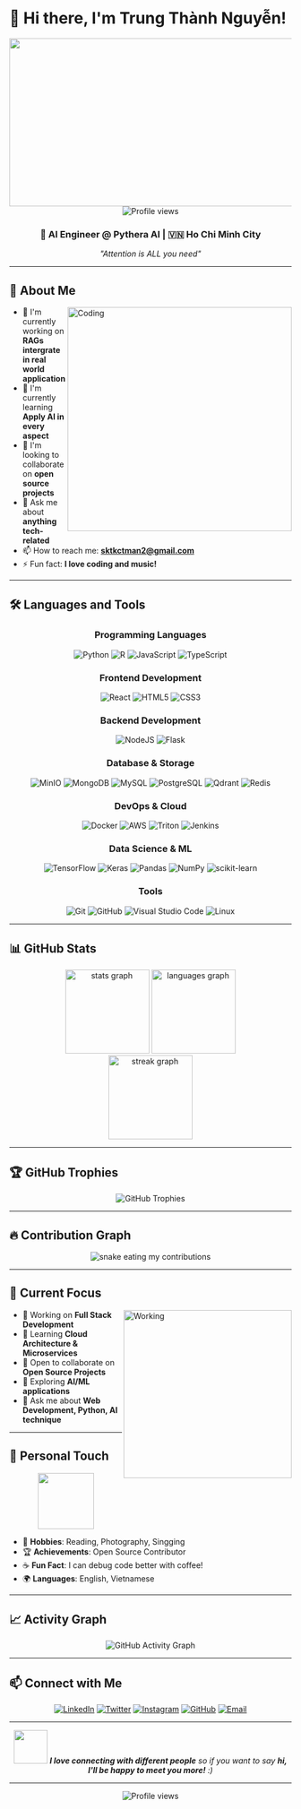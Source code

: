 # 👋 Hi there, I'm Trung Thành Nguyễn!

<div align="center">
  <img src="https://media.giphy.com/media/dWesBcTLavkZuG35MI/giphy.gif" width="600" height="300"/>
</div>

<div align="center">
  <img src="https://komarev.com/ghpvc/?username=trungthanhnguyenn&style=flat-square&color=blue" alt="Profile views"/>
  <h3>🚀 AI Engineer @ Pythera AI | 🇻🇳 Ho Chi Minh City</h3>
  <p><em>"Attention is ALL you need"</em></p>
</div>

---

## 🚀 About Me

<img align="right" alt="Coding" width="400" src="https://media.giphy.com/media/SWoSkN6DxTszqIKEqv/giphy.gif">

- 🔭 I'm currently working on **RAGs intergrate in real world application**
- 🌱 I'm currently learning **Apply AI in every aspect**
- 👯 I'm looking to collaborate on **open source projects**
- 💬 Ask me about **anything tech-related**
- 📫 How to reach me: **sktkctman2@gmail.com**
- ⚡ Fun fact: **I love coding and music!**

---

## 🛠️ Languages and Tools

<div align="center">

### Programming Languages
![Python](https://img.shields.io/badge/python-3670A0?style=for-the-badge&logo=python&logoColor=ffdd54)
![R](https://img.shields.io/badge/r-%23276DC3.svg?style=for-the-badge&logo=r&logoColor=white)
![JavaScript](https://img.shields.io/badge/javascript-%23323330.svg?style=for-the-badge&logo=javascript&logoColor=%23F7DF1E)
![TypeScript](https://img.shields.io/badge/typescript-%23007ACC.svg?style=for-the-badge&logo=typescript&logoColor=white)

### Frontend Development
![React](https://img.shields.io/badge/react-%2320232a.svg?style=for-the-badge&logo=react&logoColor=%2361DAFB)
![HTML5](https://img.shields.io/badge/html5-%23E34F26.svg?style=for-the-badge&logo=html5&logoColor=white)
![CSS3](https://img.shields.io/badge/css3-%231572B6.svg?style=for-the-badge&logo=css3&logoColor=white)

### Backend Development
![NodeJS](https://img.shields.io/badge/node.js-6DA55F?style=for-the-badge&logo=node.js&logoColor=white)
![Flask](https://img.shields.io/badge/flask-%23000.svg?style=for-the-badge&logo=flask&logoColor=white)

### Database & Storage
![MinIO](https://img.shields.io/badge/MinIO-C72E49?style=for-the-badge&logo=minio&logoColor=white)
![MongoDB](https://img.shields.io/badge/MongoDB-%234ea94b.svg?style=for-the-badge&logo=mongodb&logoColor=white)
![MySQL](https://img.shields.io/badge/mysql-%2300f.svg?style=for-the-badge&logo=mysql&logoColor=white)
![PostgreSQL](https://img.shields.io/badge/postgres-%23316192.svg?style=for-the-badge&logo=postgresql&logoColor=white)
![Qdrant](https://img.shields.io/badge/Qdrant-DC382D?style=for-the-badge&logo=&logoColor=white)
![Redis](https://img.shields.io/badge/redis-%23DD0031.svg?style=for-the-badge&logo=redis&logoColor=white)

### DevOps & Cloud
![Docker](https://img.shields.io/badge/docker-%230db7ed.svg?style=for-the-badge&logo=docker&logoColor=white)
![AWS](https://img.shields.io/badge/AWS-%23FF9900.svg?style=for-the-badge&logo=amazon-aws&logoColor=white)
![Triton](https://img.shields.io/badge/Triton-76B900?style=for-the-badge&logo=nvidia&logoColor=white)
![Jenkins](https://img.shields.io/badge/jenkins-%232C5263.svg?style=for-the-badge&logo=jenkins&logoColor=white)

### Data Science & ML
![TensorFlow](https://img.shields.io/badge/TensorFlow-%23FF6F00.svg?style=for-the-badge&logo=TensorFlow&logoColor=white)
![Keras](https://img.shields.io/badge/Keras-%23D00000.svg?style=for-the-badge&logo=Keras&logoColor=white)
![Pandas](https://img.shields.io/badge/pandas-%23150458.svg?style=for-the-badge&logo=pandas&logoColor=white)
![NumPy](https://img.shields.io/badge/numpy-%23013243.svg?style=for-the-badge&logo=numpy&logoColor=white)
![scikit-learn](https://img.shields.io/badge/scikit--learn-%23F7931E.svg?style=for-the-badge&logo=scikit-learn&logoColor=white)

### Tools
![Git](https://img.shields.io/badge/git-%23F05033.svg?style=for-the-badge&logo=git&logoColor=white)
![GitHub](https://img.shields.io/badge/github-%23121011.svg?style=for-the-badge&logo=github&logoColor=white)
![Visual Studio Code](https://img.shields.io/badge/Visual%20Studio%20Code-0078d4.svg?style=for-the-badge&logo=visual-studio-code&logoColor=white)
![Linux](https://img.shields.io/badge/Linux-FCC624?style=for-the-badge&logo=linux&logoColor=black)

</div>

---

## 📊 GitHub Stats

<div align="center">
  <img src="https://github-readme-stats.vercel.app/api?username=trungthanhnguyenn&hide_title=false&hide_rank=false&show_icons=true&include_all_commits=true&count_private=true&disable_animations=false&theme=dracula&locale=en&hide_border=false" height="150" alt="stats graph"  />
  <img src="https://github-readme-stats.vercel.app/api/top-langs?username=trungthanhnguyenn&locale=en&hide_title=false&layout=compact&card_width=320&langs_count=5&theme=dracula&hide_border=false" height="150" alt="languages graph"  />
</div>

<div align="center">
  <img src="https://streak-stats.demolab.com?user=trungthanhnguyenn&locale=en&mode=daily&theme=dracula&hide_border=false&border_radius=5" height="150" alt="streak graph"  />
</div>

---

## 🏆 GitHub Trophies

<div align="center">
  <img src="https://github-profile-trophy.vercel.app/?username=trungthanhnguyenn&theme=radical&no-frame=false&no-bg=true&margin-w=4" alt="GitHub Trophies" />
</div>

---

## 🔥 Contribution Graph

<div align="center">
  <img alt="snake eating my contributions" src="https://raw.githubusercontent.com/trungthanhnguyenn/trungthanhnguyenn/output/github-contribution-grid-snake.svg" />
</div>

---

## 🎯 Current Focus

<img align="right" alt="Working" width="300" src="https://media.giphy.com/media/L1R1tvI9svkIWwpVYr/giphy.gif">

- 🔭 Working on **Full Stack Development**
- 🌱 Learning **Cloud Architecture & Microservices**
- 👯 Open to collaborate on **Open Source Projects**
- 🤔 Exploring **AI/ML applications**
- 💬 Ask me about **Web Development, Python, AI technique**

---

## 🎨 Personal Touch

<div align="center">
  <img src="https://media.giphy.com/media/M9gbBd9nbDrOTu1Mqx/giphy.gif" width="100"/>
</div>

- 🎸 **Hobbies**: Reading, Photography, Singging
- 🏆 **Achievements**: Open Source Contributor
- ☕ **Fun Fact**: I can debug code better with coffee!
- 🌍 **Languages**: English, Vietnamese

---

## 📈 Activity Graph

<div align="center">
  <img src="https://github-readme-activity-graph.vercel.app/graph?username=trungthanhnguyenn&bg_color=0d1117&color=ffffff&line=00b3ff&point=f9fafa&area=true&hide_border=true" alt="GitHub Activity Graph" />
</div>

---

## 📫 Connect with Me

<div align="center">

[![LinkedIn](https://img.shields.io/badge/LinkedIn-%230077B5.svg?logo=linkedin&logoColor=white)](https://linkedin.com/in/your-linkedin-username)
[![Twitter](https://img.shields.io/badge/Twitter-%231DA1F2.svg?logo=Twitter&logoColor=white)](https://twitter.com/your-twitter-username)
[![Instagram](https://img.shields.io/badge/Instagram-%23E4405F.svg?logo=Instagram&logoColor=white)](https://instagram.com/your-instagram-username)
[![GitHub](https://img.shields.io/badge/GitHub-%23121011.svg?logo=github&logoColor=white)](https://github.com/trungthanhnguyenn)
[![Email](https://img.shields.io/badge/Email-D14836?logo=gmail&logoColor=white)](mailto:sktkctman2@gmail.com)

</div>

---

<div align="center">
  <img src="https://media.giphy.com/media/LnQjpWaON8nhr21vNW/giphy.gif" width="60"> <em><b>I love connecting with different people</b> so if you want to say <b>hi, I'll be happy to meet you more!</b> :)</em>
</div>

---

<div align="center">
  <img src="https://komarev.com/ghpvc/?username=trungthanhnguyenn&label=Profile%20views&color=0e75b6&style=flat" alt="Profile views" />
</div>
